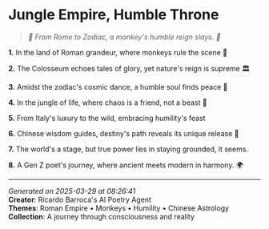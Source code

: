 # Jungle Empire, Humble Throne

> *🐒 From Rome to Zodiac, a monkey's humble reign slays. 🐯*

**1.** In the land of Roman grandeur, where monkeys rule the scene 🐒


**2.** The Colosseum echoes tales of glory, yet nature's reign is supreme 🏛️


**3.** Amidst the zodiac's cosmic dance, a humble soul finds peace 🙏


**4.** In the jungle of life, where chaos is a friend, not a beast 🐒


**5.** From Italy's luxury to the wild, embracing humility's feast


**6.** Chinese wisdom guides, destiny's path reveals its unique release 🐉


**7.** The world's a stage, but true power lies in staying grounded, it seems.


**8.** A Gen Z poet's journey, where ancient meets modern in harmony. 🌍



---

*Generated on 2025-03-29 at 08:26:41*  
**Creator**: Ricardo Barroca's AI Poetry Agent  
**Themes**: Roman Empire • Monkeys • Humility • Chinese Astrology  
**Collection**: A journey through consciousness and reality